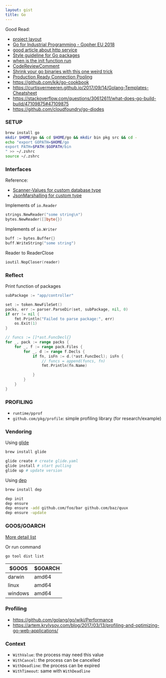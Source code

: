 ```yaml
---
layout: gist
title: Go
---
```


Good Read: 
- [project layout](https://github.com/golang-standards/project-layout/blob/master/README.md)
- [Go for Industrial Programming - Gopher EU 2018](https://peter.bourgon.org/go-for-industrial-programming/)
- [good article about http service](https://medium.com/statuscode/how-i-write-go-http-services-after-seven-years-37c208122831)
- [Style guideline for Go packages](https://rakyll.org/style-packages/)
- [when is the init function run](https://stackoverflow.com/questions/24790175/when-is-the-init-function-run)
- [CodeReviewComment](https://github.com/golang/go/wiki/CodeReviewComments)
- [Shrink your go binaries with this one weird trick](https://blog.filippo.io/shrink-your-go-binaries-with-this-one-weird-trick/)
- [Production Ready Connection Pooling](https://making.pusher.com/production-ready-connection-pooling-in-go/)
- <https://github.com/kjk/go-cookbook>
- <https://curtisvermeeren.github.io/2017/09/14/Golang-Templates-Cheatsheet>
- <https://stackoverflow.com/questions/30612611/what-does-go-build-build/47109875#47109875>
- <https://github.com/cloudfoundry/go-diodes>

### SETUP

```bash
brew install go
mkdir $HOME/go && cd $HOME/go && mkdir bin pkg src && cd -
echo "export GOPATH=$HOME/go
export PATH=$PATH:$GOPATH/bin
" >> ~/.zshrc
source ~/.zshrc  
```





### Interfaces 

Reference:
- [Scanner-Values for custom database type](https://husobee.github.io/golang/database/2015/06/12/scanner-valuer.html)
- [JsonMarshalling for custom type](http://choly.ca/post/go-json-marshalling/)

Implements of `io.Reader`
```go
strings.NewReader("some string\n")
bytes.NewReader([]byte{})
```

Implements of `io.Writer`
```go
buff := bytes.Buffer{}
buff.WriteString("some string")
```

Reader to ReaderClose
```go
ioutil.NopCloser(reader)
```





### Reflect

Print function of packages
```go
subPackage := "app/controller"

set := token.NewFileSet()
packs, err := parser.ParseDir(set, subPackage, nil, 0)
if err != nil {
	fmt.Println("Failed to parse package:", err)
	os.Exit(1)
}

// funcs := []*ast.FuncDecl{}
for _, pack := range packs {
	for _, f := range pack.Files {
		for _, d := range f.Decls {
			if fn, isFn := d.(*ast.FuncDecl); isFn {
				// funcs = append(funcs, fn)
				fmt.Println(fn.Name)

			}
		}
	}
}
```


### PROFILING

- `runtime/pprof`
- `github.com/pkg/profile`: simple profiling library (for research/example)


### Vendoring 

Using [glide](https://glide.sh/)
```sh
brew install glide

glide create # create glide.yaml
glide install # start pulling
glide up # update version
```

Using [dep](https://golang.github.io/dep/)
```sh
brew install dep

dep init
dep ensure
dep ensure -add github.com/foo/bar github.com/baz/quux
dep ensure -update
```




### GOOS/GOARCH

[More detail list](https://gist.github.com/asukakenji/f15ba7e588ac42795f421b48b8aede63)

Or run command 
```bash
go tool dist list
```

| $GOOS	| $GOARCH |
|---|---|
|darwin|amd64|
|linux|amd64|
|windows|amd64|

### Profiling

- <https://github.com/golang/go/wiki/Performance>
- <https://artem.krylysov.com/blog/2017/03/13/profiling-and-optimizing-go-web-applications/>

### Context

- `WithValue`: the process may need this value
- `WithCancel`: the process can be cancelled
- `WithDeadline`: the process can be expired
- `WithTimeout`: same with `WithDeadline`
